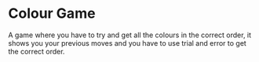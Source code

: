 # Colour Game

A game where you have to try and get all the colours in the correct order, it shows you your previous moves and you have to use trial and error to get the correct order.

